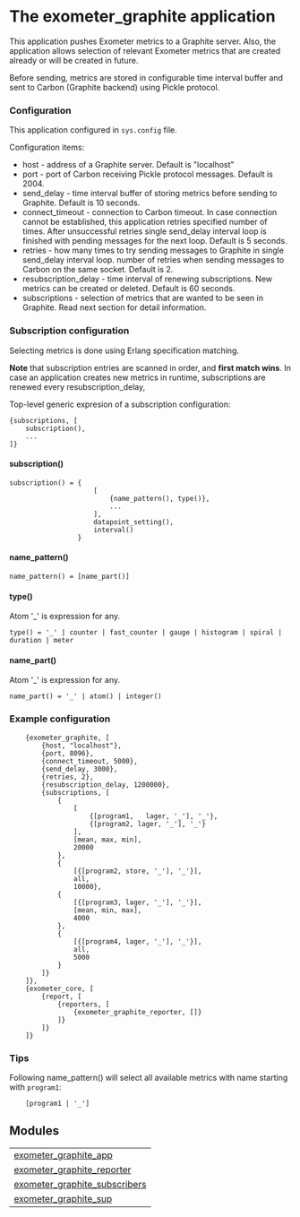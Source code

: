 

# The exometer_graphite application #

This application pushes Exometer metrics to a Graphite server. Also, the
application allows selection of relevant Exometer metrics that are created already
or will be created in future.

Before sending, metrics are stored in configurable time interval buffer and
sent to Carbon (Graphite backend) using Pickle protocol.


### <a name="Configuration">Configuration</a> ###

This application configured in `sys.config` file.

Configuration items:
* host - address of a Graphite server. Default is "localhost"
* port - port of Carbon receiving Pickle protocol messages. Default is 2004.
* send_delay - time interval buffer of storing metrics before sending to Graphite.
Default is 10 seconds.
* connect_timeout - connection to Carbon timeout. In case connection cannot be
established, this application retries specified number of times. After
unsuccessful retries single send_delay interval loop is finished with pending messages for
the next loop. Default is 5 seconds.
* retries - how many times to try sending messages to Graphite in single
send_delay interval loop.
number of retries when sending messages to Carbon on the same socket.
Default is 2.
* resubscription_delay - time interval of renewing subscriptions. New metrics
can be created or deleted. Default is 60 seconds.
* subscriptions - selection of metrics that are wanted to be seen in Graphite. 
Read next section for detail information.


### <a name="Subscription_configuration">Subscription configuration</a> ###


Selecting metrics
is done using Erlang specification matching.

**Note** that subscription entries are scanned in order, and **first match wins**.
In case an application creates new metrics in runtime,
subscriptions are renewed every resubscription_delay,

Top-level generic expresion of a subscription configuration:

```
{subscriptions, [
    subscription(),
    ...
]}
```


#### <a name="subscription()">subscription()</a> ####


```
subscription() = {
                     [
                         {name_pattern(), type()},
                         ...
                     ],
                     datapoint_setting(),
                     interval()
                 }
```


#### <a name="name_pattern()">name_pattern()</a> ####


```
name_pattern() = [name_part()]
```


#### <a name="type()">type()</a> ####

Atom '_' is expression for any.

```
type() = '_' | counter | fast_counter | gauge | histogram | spiral | duration | meter
```


#### <a name="name_part()">name_part()</a> ####

Atom '_' is expression for any.

```
name_part() = '_' | atom() | integer()
```


### <a name="Example_configuration">Example configuration</a> ###


```
    {exometer_graphite, [
        {host, "localhost"},
        {port, 8096},
        {connect_timeout, 5000},
        {send_delay, 3000},
        {retries, 2},
        {resubscription_delay, 1200000},
        {subscriptions, [
            {
                [
                    {[program1,   lager, '_'], '_'},
                    {[program2, lager, '_'], '_'}
                ],
                [mean, max, min],
                20000
            },
            {
                [{[program2, store, '_'], '_'}],
                all,
                10000},
            {
                [{[program3, lager, '_'], '_'}],
                [mean, min, max],
                4000
            },
            {
                [{[program4, lager, '_'], '_'}],
                all,
                5000
            }
        ]}
    ]},
    {exometer_core, [
        {report, [
            {reporters, [
                {exometer_graphite_reporter, []}
            ]}
        ]}
    ]}
```


### <a name="Tips">Tips</a> ###
Following name_pattern() will select all available metrics with name starting
with `program1`:

```
    [program1 | '_']
```



## Modules ##


<table width="100%" border="0" summary="list of modules">
<tr><td><a href="exometer_graphite_app.md" class="module">exometer_graphite_app</a></td></tr>
<tr><td><a href="exometer_graphite_reporter.md" class="module">exometer_graphite_reporter</a></td></tr>
<tr><td><a href="exometer_graphite_subscribers.md" class="module">exometer_graphite_subscribers</a></td></tr>
<tr><td><a href="exometer_graphite_sup.md" class="module">exometer_graphite_sup</a></td></tr></table>


